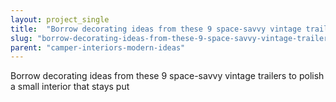 ```yaml
---
layout: project_single
title:  "Borrow decorating ideas from these 9 space-savvy vintage trailers to polish a small interior that stays put"
slug: "borrow-decorating-ideas-from-these-9-space-savvy-vintage-trailers-to-polish-a-small-interior-that-stays"
parent: "camper-interiors-modern-ideas"
---
```

Borrow decorating ideas from these 9 space-savvy vintage trailers to polish a small interior that stays put